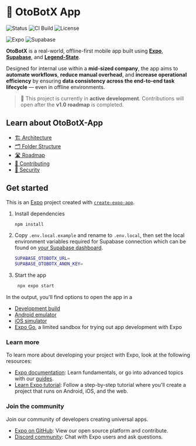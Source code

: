 # 🧠 OtoBotX App

![Status](https://img.shields.io/badge/status-in--progress-yellow)
![CI Build](https://img.shields.io/badge/CI-EAS%20Build-blue?logo=expo)
![License](https://img.shields.io/github/license/OtoBotX/otobotx-app?style=flat)

![Expo](https://img.shields.io/badge/Expo-000020?logo=expo&logoColor=white)
![Supabase](https://img.shields.io/badge/Supabase-3ECF8E?logo=supabase&logoColor=white)

**OtoBotX** is a real-world, offline-first mobile app built using [**Expo**](https://expo.dev), [**Supabase**](https://supabase.com), and [**Legend-State**](https://legend-state.js.org/).

Designed for internal use within a **mid-sized company**, the app aims to **automate workflows**, **reduce manual overhead**, and **increase operational efficiency** by ensuring **data consistency across the end-to-end task lifecycle** — even in offline environments.

> 🚧 This project is currently in **active development**. Contributions will open after the **v1.0 roadmap** is completed.

## Learn about OtoBotX-App

- [🏗️ Architecture](https://github.com/OtoBotX/otobotx-app/tree/develop/docs/architecture.md)
- [🗂️ Folder Structure](https://github.com/OtoBotX/otobotx-app/tree/develop/docs/structure.md)
- [🛣️ Roadmap](https://github.com/OtoBotX/otobotx-app/tree/develop/docs/roadmap.md)
- [🤝 Contributing](https://github.com/OtoBotX/otobotx-app/tree/develop/CONTRIBUTING.md)
- [🔐 Security](https://github.com/OtoBotX/otobotx-app/tree/develop/SECURITY.md)

## Get started

This is an [Expo](https://expo.dev) project created with [`create-expo-app`](https://www.npmjs.com/package/create-expo-app).

1. Install dependencies

   ```bash
   npm install
   ```

2. Copy `.env.local.example` and rename to `.env.local`, then set the local environment variables required for Supabase connection which can be found on [your Supabase dashboard](https://supabase.com/dashboard/project/_/settings/ap).

   ```bash
   SUPABASE_OTOBOTX_URL=
   SUPABASE_OTOBOTX_ANON_KEY=
   ```

3. Start the app

   ```bash
    npx expo start
   ```

In the output, you'll find options to open the app in a

- [Development build](https://docs.expo.dev/develop/development-builds/introduction/)
- [Android emulator](https://docs.expo.dev/workflow/android-studio-emulator/)
- [iOS simulator](https://docs.expo.dev/workflow/ios-simulator/)
- [Expo Go](https://expo.dev/go), a limited sandbox for trying out app development with Expo

### Learn more

To learn more about developing your project with Expo, look at the following resources:

- [Expo documentation](https://docs.expo.dev/): Learn fundamentals, or go into advanced topics with our [guides](https://docs.expo.dev/guides).
- [Learn Expo tutorial](https://docs.expo.dev/tutorial/introduction/): Follow a step-by-step tutorial where you'll create a project that runs on Android, iOS, and the web.

### Join the community

Join our community of developers creating universal apps.

- [Expo on GitHub](https://github.com/expo/expo): View our open source platform and contribute.
- [Discord community](https://chat.expo.dev): Chat with Expo users and ask questions.
